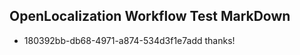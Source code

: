 ## OpenLocalization Workflow Test MarkDown
* 180392bb-db68-4971-a874-534d3f1e7add 
thanks!<!--HONumber=Mar16_HO3-->
